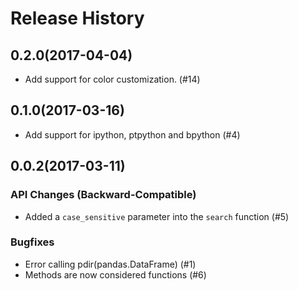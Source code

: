 Release History
===============

0.2.0(2017-04-04)
-----------------
* Add support for color customization. (#14)

0.1.0(2017-03-16)
------------------
* Add support for ipython, ptpython and bpython (#4)

0.0.2(2017-03-11)
---------

### API Changes (Backward-Compatible)

* Added a `case_sensitive` parameter into the `search` function (#5)

### Bugfixes
* Error calling pdir(pandas.DataFrame) (#1)
* Methods are now considered functions (#6)

